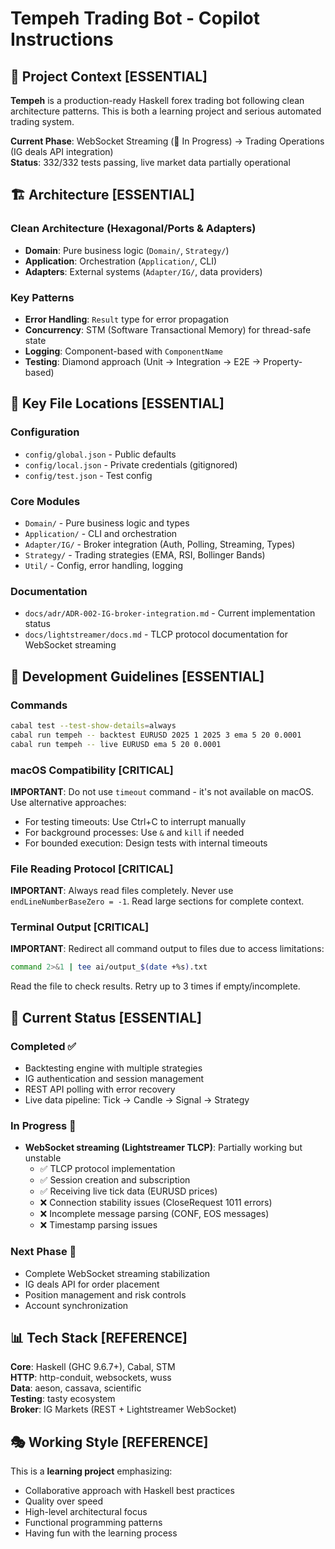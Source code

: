 # Tempeh Trading Bot - Copilot Instructions

## 🎯 Project Context [ESSENTIAL]

**Tempeh** is a production-ready Haskell forex trading bot following clean architecture patterns. This is both a learning project and serious automated trading system.

**Current Phase**: WebSocket Streaming (🔄 In Progress) → Trading Operations (IG deals API integration)  
**Status**: 332/332 tests passing, live market data partially operational

## 🏗️ Architecture [ESSENTIAL]

### Clean Architecture (Hexagonal/Ports & Adapters)
- **Domain**: Pure business logic (`Domain/`, `Strategy/`)
- **Application**: Orchestration (`Application/`, CLI)
- **Adapters**: External systems (`Adapter/IG/`, data providers)

### Key Patterns
- **Error Handling**: `Result` type for error propagation
- **Concurrency**: STM (Software Transactional Memory) for thread-safe state
- **Logging**: Component-based with `ComponentName`
- **Testing**: Diamond approach (Unit → Integration → E2E → Property-based)

## 📁 Key File Locations [ESSENTIAL]

### Configuration
- `config/global.json` - Public defaults
- `config/local.json` - Private credentials (gitignored)
- `config/test.json` - Test config

### Core Modules
- `Domain/` - Pure business logic and types
- `Application/` - CLI and orchestration
- `Adapter/IG/` - Broker integration (Auth, Polling, Streaming, Types)
- `Strategy/` - Trading strategies (EMA, RSI, Bollinger Bands)
- `Util/` - Config, error handling, logging

### Documentation
- `docs/adr/ADR-002-IG-broker-integration.md` - Current implementation status
- `docs/lightstreamer/docs.md` - TLCP protocol documentation for WebSocket streaming

## 🔧 Development Guidelines [ESSENTIAL]

### Commands
```bash
cabal test --test-show-details=always
cabal run tempeh -- backtest EURUSD 2025 1 2025 3 ema 5 20 0.0001
cabal run tempeh -- live EURUSD ema 5 20 0.0001
```

### macOS Compatibility [CRITICAL]
**IMPORTANT**: Do not use `timeout` command - it's not available on macOS. Use alternative approaches:
- For testing timeouts: Use Ctrl+C to interrupt manually
- For background processes: Use `&` and `kill` if needed
- For bounded execution: Design tests with internal timeouts

### File Reading Protocol [CRITICAL]
**IMPORTANT**: Always read files completely. Never use `endLineNumberBaseZero = -1`. Read large sections for complete context.

### Terminal Output [CRITICAL]
**IMPORTANT**: Redirect all command output to files due to access limitations:
```bash
command 2>&1 | tee ai/output_$(date +%s).txt
```
Read the file to check results. Retry up to 3 times if empty/incomplete.

## 🚀 Current Status [ESSENTIAL]

### Completed ✅
- Backtesting engine with multiple strategies
- IG authentication and session management
- REST API polling with error recovery
- Live data pipeline: Tick → Candle → Signal → Strategy

### In Progress 🔄
- **WebSocket streaming (Lightstreamer TLCP)**: Partially working but unstable
  - ✅ TLCP protocol implementation
  - ✅ Session creation and subscription
  - ✅ Receiving live tick data (EURUSD prices)
  - ❌ Connection stability issues (CloseRequest 1011 errors)
  - ❌ Incomplete message parsing (CONF, EOS messages)
  - ❌ Timestamp parsing issues

### Next Phase 🎯
- Complete WebSocket streaming stabilization
- IG deals API for order placement
- Position management and risk controls
- Account synchronization

## 📊 Tech Stack [REFERENCE]

**Core**: Haskell (GHC 9.6.7+), Cabal, STM  
**HTTP**: http-conduit, websockets, wuss  
**Data**: aeson, cassava, scientific  
**Testing**: tasty ecosystem  
**Broker**: IG Markets (REST + Lightstreamer WebSocket)

## 🎭 Working Style [REFERENCE]

This is a **learning project** emphasizing:
- Collaborative approach with Haskell best practices
- Quality over speed
- High-level architectural focus
- Functional programming patterns
- Having fun with the learning process
